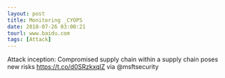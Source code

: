 ```yaml
---
layout: post
title: Monitoring _CYOPS
date: 2018-07-26 03:00:21
tourl: www.baidu.com
tags: [Attack]
---
```

Attack inception: Compromised supply chain within a supply chain poses new risks https://t.co/d0SRzkxqIZ via @msftsecurity